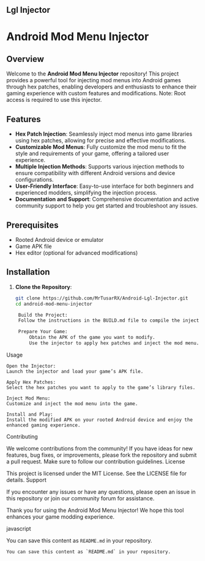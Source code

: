 ## Lgl Injector 
# Android Mod Menu Injector

## Overview

Welcome to the **Android Mod Menu Injector** repository! This project provides a powerful tool for injecting mod menus into Android games through hex patches, enabling developers and enthusiasts to enhance their gaming experience with custom features and modifications. Note: Root access is required to use this injector.

## Features

- **Hex Patch Injection**: Seamlessly inject mod menus into game libraries using hex patches, allowing for precise and effective modifications.
- **Customizable Mod Menus**: Fully customize the mod menu to fit the style and requirements of your game, offering a tailored user experience.
- **Multiple Injection Methods**: Supports various injection methods to ensure compatibility with different Android versions and device configurations.
- **User-Friendly Interface**: Easy-to-use interface for both beginners and experienced modders, simplifying the injection process.
- **Documentation and Support**: Comprehensive documentation and active community support to help you get started and troubleshoot any issues.

## Prerequisites

- Rooted Android device or emulator
- Game APK file
- Hex editor (optional for advanced modifications)

## Installation

1. **Clone the Repository**:
   ```bash
   git clone https://github.com/MrTusarRX/Android-Lgl-Injector.git
   cd android-mod-menu-injector

    Build the Project:
    Follow the instructions in the BUILD.md file to compile the injector.

    Prepare Your Game:
        Obtain the APK of the game you want to modify.
        Use the injector to apply hex patches and inject the mod menu.

Usage

    Open the Injector:
    Launch the injector and load your game’s APK file.

    Apply Hex Patches:
    Select the hex patches you want to apply to the game’s library files.

    Inject Mod Menu:
    Customize and inject the mod menu into the game.

    Install and Play:
    Install the modified APK on your rooted Android device and enjoy the enhanced gaming experience.

Contributing

We welcome contributions from the community! If you have ideas for new features, bug fixes, or improvements, please fork the repository and submit a pull request. Make sure to follow our contribution guidelines.
License

This project is licensed under the MIT License. See the LICENSE file for details.
Support

If you encounter any issues or have any questions, please open an issue in this repository or join our community forum for assistance.

Thank you for using the Android Mod Menu Injector! We hope this tool enhances your game modding experience.

javascript


You can save this content as `README.md` in your repository.

```
You can save this content as `README.md` in your repository.
```
